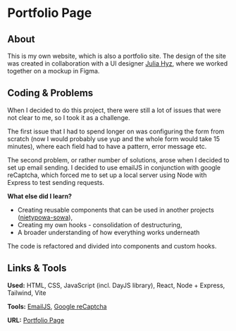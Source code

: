 # Portfolio Page

## About

This is my own website, which is also a portfolio site. The design of the site was created in collaboration with a UI designer [Julia Hyz](https://pl.linkedin.com/in/julia-hyz-098288274), where we worked together on a mockup in Figma.

## Coding & Problems

When I decided to do this project, there were still a lot of issues that were not clear to me, so I took it as a challenge.

The first issue that I had to spend longer on was configuring the form from scratch (now I would probably use yup and the whole form would take 15 minutes), where each field had to have a pattern, error message etc.

The second problem, or rather number of solutions, arose when I decided to set up email sending. I decided to use emailJS in conjunction with google reCaptcha, which forced me to set up a local server using Node with Express to test sending requests.

**What else did I learn?**

- Creating reusable components that can be used in another projects ([nietypowa-sowa](https://github.com/anathretic/nietypowa-sowa)),
- Creating my own hooks - consolidation of destructuring,
- A broader understanding of how everything works underneath

The code is refactored and divided into components and custom hooks.

## Links & Tools

**Used:** HTML, CSS, JavaScript (incl. DayJS library), React, Node + Express, Tailwind, Vite

**Tools:** [EmailJS](https://www.emailjs.com/), [Google reCaptcha](https://www.google.com/recaptcha/about/)

**URL:** [Portfolio Page](https://konrad-wojtylo.com/)
